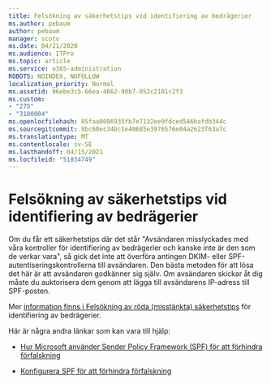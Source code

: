 ```yaml
---
title: Felsökning av säkerhetstips vid identifiering av bedrägerier
ms.author: pebaum
author: pebaum
manager: scotv
ms.date: 04/21/2020
ms.audience: ITPro
ms.topic: article
ms.service: o365-administration
ROBOTS: NOINDEX, NOFOLLOW
localization_priority: Normal
ms.assetid: 96ebe3c5-66ea-4662-98b7-052c2181c2f3
ms.custom:
- "275"
- "3100004"
ms.openlocfilehash: 85faa0086935fb7e7132ee9fdced546bafdb344c
ms.sourcegitcommit: 8bc60ec34bc1e40685e3976576e04a2623f63a7c
ms.translationtype: MT
ms.contentlocale: sv-SE
ms.lasthandoff: 04/15/2021
ms.locfileid: "51834749"
---
```

# <a name="troubleshooting-the-safety-tip-for-fraud-detection-checks"></a>Felsökning av säkerhetstips vid identifiering av bedrägerier

Om du får ett säkerhetstips där det står "Avsändaren misslyckades med våra kontroller för identifiering av bedrägerier och kanske inte är den som de verkar vara", så gick det inte att överföra antingen DKIM- eller SPF-autentiseringskontrollerna till avsändaren. Den bästa metoden för att lösa det här är att avsändaren godkänner sig själv. Om avsändaren skickar åt dig måste du auktorisera dem genom att lägga till avsändarens IP-adress till SPF-posten.
  
Mer [information finns i Felsökning av röda (misstänkta) säkerhetstips](https://blogs.msdn.microsoft.com/tzink/2016/11/02/troubleshooting-the-red-suspicious-safety-tip-for-fraud-detection-checks/) för identifiering av bedrägerier.
  
Här är några andra länkar som kan vara till hjälp:
  
- [Hur Microsoft använder Sender Policy Framework (SPF) för att förhindra förfalskning](https://docs.microsoft.com/microsoft-365/security/office-365-security/how-office-365-uses-spf-to-prevent-spoofing)

- [Konfigurera SPF för att förhindra förfalskning](https://docs.microsoft.com/microsoft-365/security/office-365-security/set-up-spf-in-office-365-to-help-prevent-spoofing)
